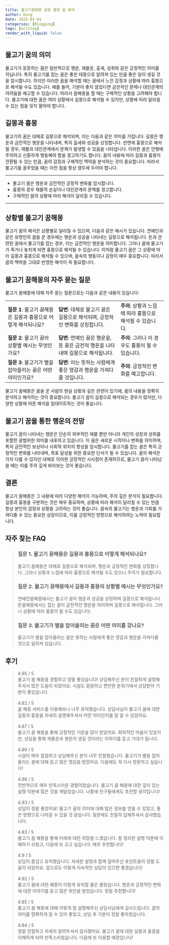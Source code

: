 ```yaml
---
title: 물고기꿈해몽 길몽 흉몽 꿈 해석
author: bing
date: 2025-02-01
categories: [Blogging]
tags: [writing]
render_with_liquid: false
---
```



<h2 id='물고기_꿈의_의미'>물고기 꿈의 의미</h2>

<p>물고기가 등장하는 꿈은 일반적으로 행운, 재물운, 출세, 성취와 같은 긍정적인 의미를 지닙니다. 특히 물고기를 잡는 꿈은 좋은 태몽으로 알려져 있는 만큼 좋은 일이 생길 것을 암시합니다. 하지만 이러한 꿈을 해석할 때는 꿈에서 느낀 감정과 상황에 따라 흉몽으로 해석될 수도 있습니다. 예를 들어, 기분이 좋지 않았다면 금전적인 문제나 대인관계의 어려움을 예고할 수 있습니다. 따라서 꿈해몽을 할 때는 구체적인 상황을 고려해야 합니다. 물고기에 대한 꿈은 여러 상황에서 길몽으로 해석될 수 있지만, 상황에 따라 달라질 수 있는 점을 잊지 말아야 합니다.</p>

<h2 id='길몽과_흉몽'>길몽과 흉몽</h2>

<p>물고기의 꿈은 대체로 길몽으로 해석되며, 이는 다음과 같은 의미를 가집니다: 길몽은 행운과 금전적인 행운을 나타내며, 특히 출세와 성공을 상징합니다. 반면에 흉몽으로 해석될 경우, 재물과 대인관계에서 문제가 발생할 수 있음을 나타냅니다. 이러한 꿈은 언행에 주의하고 신중하게 행동해야 함을 경고하기도 합니다. 꿈의 내용에 따라 길몽과 흉몽이 전환될 수 있는 만큼, 꿈의 감정과 구체적인 맥락을 분석하는 것이 중요합니다. 따라서 물고기를 꿈꾸었을 때는 이런 점을 항상 염두에 두어야 합니다.</p>

<hr />

<ul>
    <li>물고기 꿈은 행운과 금전적인 긍정적 변화를 암시합니다.</li>
    <li>흉몽의 경우 재물적 손실이나 대인관계의 문제를 경고합니다.</li>
    <li>구체적인 꿈의 상황에 따라 해석이 달라질 수 있습니다.</li>
</ul>

<hr />

<h2 id='상황별_물고기_꿈해몽'>상황별 물고기 꿈해몽</h2>

<p>물고기 꿈의 해석은 상황별로 달라질 수 있으며, 다음과 같은 예시가 있습니다. 연예인과 같은 유명인의 꿈을 꾼 경우에는 행운과 성공을 나타내는 길몽으로 해석됩니다. 돈과 관련된 꿈에서 물고기를 잡는 경우, 이는 금전적인 행운을 의미합니다. 그러나 꿈에 물고기가 죽거나 놓치게 되면 흉몽으로 해석될 수 있습니다. 이처럼 물고기 꿈은 그 상황에 따라 길몽과 흉몽으로 해석될 수 있으며, 꿈속의 행동이나 감정이 매우 중요합니다. 따라서 꿈의 맥락을 그대로 반영한 해석이 꼭 필요합니다.</p>

<h2 id='물고기_꿈해몽의_자주_묻는_질문'>물고기 꿈해몽의 자주 묻는 질문</h2>

<p>물고기 꿈해몽에 대해 자주 묻는 질문으로는 다음과 같은 내용이 있습니다:</p>

<table>
    <tr>
        <td><b>질문 1</b>: 물고기 꿈해몽은 길몽과 흉몽으로 어떻게 해석되나요?</td>
        <td><b>답변</b>: 대체로 물고기 꿈은 길몽으로 해석되며, 긍정적인 변화를 상징합니다.</td>
        <td><b>주의</b>: 상황과 느낌에 따라 흉몽으로 해석될 수 있습니다.</td>
    </tr>
    <tr>
        <td><b>질문 2</b>: 물고기 꿈의 상황별 예시는 무엇인가요?</td>
        <td><b>답변</b>: 연예인 꿈은 행운을, 돈 꿈은 금전적 행운을 나타내며 길몽으로 해석됩니다.</td>
        <td><b>주의</b>: 그러나 이 경우도 흉몽이 될 수 있습니다.</td>
    </tr>
    <tr>
        <td><b>질문 3</b>: 물고기가 별을 잡아올리는 꿈은 어떤 의미인가요?</td>
        <td><b>답변</b>: 이는 뜻하는 사람에게 좋은 영감과 행운을 가져다줄 것입니다.</td>
        <td><b>주의</b>: 긍정적인 변화를 예고합니다.</td>
    </tr>
</table>

<p>물고기 꿈해몽은 꿈을 꾼 사람의 현실 상황과 깊은 관련이 있기에, 꿈의 내용을 정확히 분석하고 해석하는 것이 중요합니다. 물고기 꿈이 길몽으로 해석되는 경우가 많지만, 다양한 상황에 따른 해석을 업데이트하는 것이 좋습니다.</p>

<h2 id='물고기_꿈을_통한_행운의_전망'>물고기 꿈을 통한 행운의 전망</h2>

<p>물고기 꿈이 나타내는 행운은 단순히 외부적인 재물 뿐만 아니라 개인의 성장과 성취를 포함한 광범위한 의미를 내포하고 있습니다. 이 꿈은 새로운 시작이나 변화를 의미하며, 특히 금전적인 보상이나 사회적 위치의 향상을 암시합니다. 물고기를 잡는 꿈은 특히 긍정적인 변화를 나타내며, 목표 달성을 위한 중요한 단서가 될 수 있습니다. 꿈의 해석은 각자 다를 수 있지만 대체로 이러한 긍정적인 시사점이 존재하므로, 물고기 꿈이 나타났을 때는 이를 주의 깊게 바라보는 것이 좋습니다.</p>

<h2 id='결론'>결론</h2>

<p>물고기 꿈해몽은 그 내용에 따라 다양한 해석이 가능하며, 주의 깊은 분석이 필요합니다. 길몽과 흉몽을 구분하는 것은 매우 중요하며, 상황에 따라 해석이 달라질 수 있는 만큼 항상 본인의 감정과 상황을 고려하는 것이 좋습니다. 꿈속의 물고기는 행운과 기회를 가져다줄 수 있는 중요한 상징이므로, 이를 긍정적인 방향으로 해석하려는 노력이 필요합니다.</p>


<h2 id='자주_찾는_FAQ'>자주 찾는 FAQ</h2>
<div itemscope="" itemtype="https://schema.org/FAQPage">
<blockquote>
<div itemscope="" itemprop="mainEntity" itemtype="https://schema.org/Question">
<h3 itemprop="name">질문 1. 물고기 꿈해몽은 길몽과 흉몽으로 어떻게 해석되나요?</h3>
<div itemscope="" itemprop="acceptedAnswer" itemtype="https://schema.org/Answer">
<span itemprop="text">
<p>물고기 꿈해몽은 대체로 길몽으로 해석되며, 행운과 긍정적인 변화를 상징합니다. 그러나 상황과 느낌에 따라 흉몽으로 해석될 수도 있으니 주의가 필요합니다.</p>
</span>
</div>
</div>

<div itemscope="" itemprop="mainEntity" itemtype="https://schema.org/Question">
<h3 itemprop="name">질문 2. 물고기 꿈해몽에서 길몽과 흉몽의 상황별 예시는 무엇인가요?</h3>
<div itemscope="" itemprop="acceptedAnswer" itemtype="https://schema.org/Answer">
<span itemprop="text">
<p>연예인꿈해몽에서는 물고기 꿈이 행운과 성공을 상징하며 길몽으로 해석됩니다. 돈꿈해몽에서는 잡는 꿈이 금전적인 행운을 의미하며 길몽으로 해석됩니다. 그러나 상황에 따라 흉몽이 될 수도 있습니다.</p>
</span>
</div>
</div>

<div itemscope="" itemprop="mainEntity" itemtype="https://schema.org/Question">
<h3 itemprop="name">질문 3. 물고기가 별을 잡아올리는 꿈은 어떤 의미를 갖나요?</h3>
<div itemscope="" itemprop="acceptedAnswer" itemtype="https://schema.org/Answer">
<span itemprop="text">
<p>물고기가 별을 잡아올리는 꿈은 뜻하는 사람에게 좋은 영감과 행운을 가져다줄 것으로 알려져 있습니다.</p>
</span>
</div>
</div>
</blockquote>
</div>
<h2 id='후기'>후기</h2>
<div itemscope itemtype="https://schema.org/Product">
  <blockquote>
  <div itemprop="review" itemscope itemtype="https://schema.org/Review">
      <div itemprop="reviewRating" itemscope itemtype="https://schema.org/Rating"> <span itemprop="ratingValue">4.95</span> / <span itemprop="bestRating">5</span> </div>
      <span itemprop="reviewBody">물고기 꿈 해몽을 경험하고 정말 좋았습니다! 상담해주신 분이 친절하게 설명해주셔서 많은 도움이 되었어요. 시설도 깔끔하고 편안한 분위기에서 상담받아 기분이 좋았습니다.</span>
  </div>
  <br>
  <div itemprop="review" itemscope itemtype="https://schema.org/Review">
      <div itemprop="reviewRating" itemscope itemtype="https://schema.org/Rating"> <span itemprop="ratingValue">4.82</span> / <span itemprop="bestRating">5</span> </div>
      <span itemprop="reviewBody">꿈 해몽 서비스를 이용해보니 너무 유익했습니다. 상담사님이 물고기 꿈에 대한 길몽과 흉몽을 자세히 설명해주셔서 어떤 의미인지를 잘 알 수 있었어요.</span>
  </div>
  <br>
  <div itemprop="review" itemscope itemtype="https://schema.org/Review">
      <div itemprop="reviewRating" itemscope itemtype="https://schema.org/Rating"> <span itemprop="ratingValue">4.87</span> / <span itemprop="bestRating">5</span> </div>
      <span itemprop="reviewBody">물고기 꿈 해몽을 통해 긍정적인 기운을 많이 받았어요. 회의적인 마음이 있었지만, 상담을 통해 재물운과 행운이 생길 것이라는 이야기를 듣고 기대가 됩니다.</span>
  </div>
  <br>
  <div itemprop="review" itemscope itemtype="https://schema.org/Review">
      <div itemprop="reviewRating" itemscope itemtype="https://schema.org/Rating"> <span itemprop="ratingValue">4.89</span> / <span itemprop="bestRating">5</span> </div>
      <span itemprop="reviewBody">시설이 매우 깔끔하고 상담해주신 분이 너무 친절했습니다. 물고기가 별을 잡아올리는 꿈에 대해 듣고 많은 영감을 받았어요. 다음에도 꼭 다시 방문하고 싶습니다!</span>
  </div>
  <br>
  <div itemprop="review" itemscope itemtype="https://schema.org/Review">
      <div itemprop="reviewRating" itemscope itemtype="https://schema.org/Rating"> <span itemprop="ratingValue">4.96</span> / <span itemprop="bestRating">5</span> </div>
      <span itemprop="reviewBody">전반적으로 매우 만족스러운 경험이었습니다. 물고기 꿈 해몽에 대한 깊이 있는 설명 덕분에 많은 것을 깨달았습니다. 나중에 친구들에게도 추천할 생각입니다!</span>
  </div>
  <br>
  <div itemprop="review" itemscope itemtype="https://schema.org/Review">
      <div itemprop="reviewRating" itemscope itemtype="https://schema.org/Rating"> <span itemprop="ratingValue">4.93</span> / <span itemprop="bestRating">5</span> </div>
      <span itemprop="reviewBody">상담이 정말 좋았어요! 물고기 꿈의 의미에 대해 많은 정보를 얻을 수 있었고, 좋은 방향으로 나아갈 수 있을 것 같습니다. 질문에도 친절히 답해주셔서 감사했습니다.</span>
  </div>
  <br>
  <div itemprop="review" itemscope itemtype="https://schema.org/Review">
      <div itemprop="reviewRating" itemscope itemtype="https://schema.org/Rating"> <span itemprop="ratingValue">4.83</span> / <span itemprop="bestRating">5</span> </div>
      <span itemprop="reviewBody">물고기 꿈 해몽을 통해 미래에 대한 희망을 느꼈습니다. 잘 정리된 설명 덕분에 이해하기 쉬웠고, 다음에 또 오고 싶습니다. 매우 추천합니다!</span>
  </div>
  <br>
  <div itemprop="review" itemscope itemtype="https://schema.org/Review">
      <div itemprop="reviewRating" itemscope itemtype="https://schema.org/Rating"> <span itemprop="ratingValue">4.9</span> / <span itemprop="bestRating">5</span> </div>
      <span itemprop="reviewBody">상담이 즐겁고 유익했습니다. 자세한 설명과 함께 짚어주신 포인트들이 정말 도움이 되었어요. 앞으로도 이렇게 지속적인 상담이 있으면 좋겠습니다!</span>
  </div>
  <br>
  <div itemprop="review" itemscope itemtype="https://schema.org/Review">
      <div itemprop="reviewRating" itemscope itemtype="https://schema.org/Rating"> <span itemprop="ratingValue">4.92</span> / <span itemprop="bestRating">5</span> </div>
      <span itemprop="reviewBody">물고기 꿈에 대한 해몽이 이렇게 유익할 줄은 몰랐습니다. 행운과 긍정적인 변화에 대한 이야기를 듣고 많은 위안을 받았습니다. 정말 추천합니다!</span>
  </div>
  <br>
  <div itemprop="review" itemscope itemtype="https://schema.org/Review">
      <div itemprop="reviewRating" itemscope itemtype="https://schema.org/Rating"> <span itemprop="ratingValue">4.85</span> / <span itemprop="bestRating">5</span> </div>
      <span itemprop="reviewBody">물고기 꿈 해몽에 대해 이렇게 잘 설명해주신 상담사님에게 감사드립니다. 꿈의 의미를 명확하게 알 수 있어 좋았고, 상담 후 기분이 정말 좋아졌습니다.</span>
  </div>
  <br>
  <div itemprop="review" itemscope itemtype="https://schema.org/Review">
      <div itemprop="reviewRating" itemscope itemtype="https://schema.org/Rating"> <span itemprop="ratingValue">4.84</span> / <span itemprop="bestRating">5</span> </div>
      <span itemprop="reviewBody">정말 친절하고 자세히 알려주셔서 감사했어요. 물고기 꿈에 대한 길몽과 흉몽을 이해하게 되어 만족스러웠습니다. 다음에 또 이용할 예정입니다!</span>
  </div>
  </blockquote>
</div>
